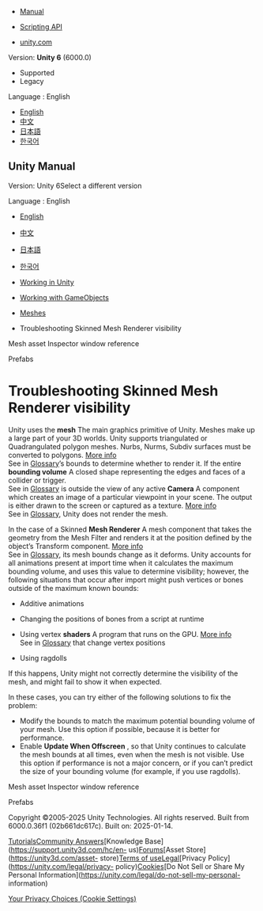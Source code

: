 [](https://docs.unity3d.com)

  * [Manual](../Manual/index.html)
  * [Scripting API](../ScriptReference/index.html)

  * [unity.com](https://unity.com/)

Version: **Unity 6** (6000.0)

  * Supported
  * Legacy

Language : English

  * [English](/Manual/troubleshooting-skinned-mesh-renderer-visibility.html)
  * [中文](/cn/current/Manual/troubleshooting-skinned-mesh-renderer-visibility.html)
  * [日本語](/ja/current/Manual/troubleshooting-skinned-mesh-renderer-visibility.html)
  * [한국어](/kr/current/Manual/troubleshooting-skinned-mesh-renderer-visibility.html)

[](https://docs.unity3d.com)

## Unity Manual

Version: Unity 6Select a different version

Language : English

  * [English](/Manual/troubleshooting-skinned-mesh-renderer-visibility.html)
  * [中文](/cn/current/Manual/troubleshooting-skinned-mesh-renderer-visibility.html)
  * [日本語](/ja/current/Manual/troubleshooting-skinned-mesh-renderer-visibility.html)
  * [한국어](/kr/current/Manual/troubleshooting-skinned-mesh-renderer-visibility.html)

  * [Working in Unity](working-in-unity.html)
  * [Working with GameObjects](working-with-gameobjects.html)
  * [Meshes](mesh.html)
  * Troubleshooting Skinned Mesh Renderer visibility

[](class-Mesh.html)

Mesh asset Inspector window reference

[](Prefabs.html)

Prefabs

# Troubleshooting Skinned Mesh Renderer visibility

Unity uses the **mesh** The main graphics primitive of Unity. Meshes make up a
large part of your 3D worlds. Unity supports triangulated or Quadrangulated
polygon meshes. Nurbs, Nurms, Subdiv surfaces must be converted to polygons.
[More info](mesh.html)  
See in [Glossary](Glossary.html#Mesh)’s bounds to determine whether to render
it. If the entire **bounding volume** A closed shape representing the edges
and faces of a collider or trigger.  
See in [Glossary](Glossary.html#Boundingvolume) is outside the view of any
active **Camera** A component which creates an image of a particular viewpoint
in your scene. The output is either drawn to the screen or captured as a
texture. [More info](CamerasOverview.html)  
See in [Glossary](Glossary.html#Camera), Unity does not render the mesh.

In the case of a Skinned **Mesh Renderer** A mesh component that takes the
geometry from the Mesh Filter and renders it at the position defined by the
object’s Transform component. [More info](class-MeshRenderer.html)  
See in [Glossary](Glossary.html#MeshRenderer), its mesh bounds change as it
deforms. Unity accounts for all animations present at import time when it
calculates the maximum bounding volume, and uses this value to determine
visibility; however, the following situations that occur after import might
push vertices or bones outside of the maximum known bounds:

  * Additive animations
  * Changing the positions of bones from a script at runtime
  * Using vertex **shaders** A program that runs on the GPU. [More info](Shaders.html)  
See in [Glossary](Glossary.html#Shader) that change vertex positions

  * Using ragdolls

If this happens, Unity might not correctly determine the visibility of the
mesh, and might fail to show it when expected.

In these cases, you can try either of the following solutions to fix the
problem:

  * Modify the bounds to match the maximum potential bounding volume of your mesh. Use this option if possible, because it is better for performance.
  * Enable **Update When Offscreen** , so that Unity continues to calculate the mesh bounds at all times, even when the mesh is not visible. Use this option if performance is not a major concern, or if you can’t predict the size of your bounding volume (for example, if you use ragdolls).

[](class-Mesh.html)

Mesh asset Inspector window reference

[](Prefabs.html)

Prefabs

Copyright ©2005-2025 Unity Technologies. All rights reserved. Built from
6000.0.36f1 (02b661dc617c). Built on: 2025-01-14.

[Tutorials](https://learn.unity.com/)[Community
Answers](https://answers.unity3d.com)[Knowledge
Base](https://support.unity3d.com/hc/en-
us)[Forums](https://forum.unity3d.com)[Asset Store](https://unity3d.com/asset-
store)[Terms of
use](https://docs.unity3d.com/Manual/TermsOfUse.html)[Legal](https://unity.com/legal)[Privacy
Policy](https://unity.com/legal/privacy-
policy)[Cookies](https://unity.com/legal/cookie-policy)[Do Not Sell or Share
My Personal Information](https://unity.com/legal/do-not-sell-my-personal-
information)

[Your Privacy Choices (Cookie Settings)](javascript:void\(0\);)


